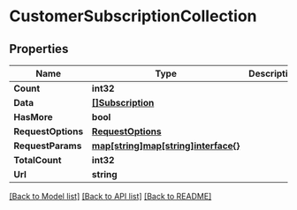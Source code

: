 # CustomerSubscriptionCollection

## Properties

Name | Type | Description | Notes
------------ | ------------- | ------------- | -------------
**Count** | **int32** |  | [optional] 
**Data** | [**[]Subscription**](Subscription.md) |  | [optional] 
**HasMore** | **bool** |  | [optional] 
**RequestOptions** | [**RequestOptions**](RequestOptions.md) |  | [optional] 
**RequestParams** | [**map[string]map[string]interface{}**](map[string]interface{}.md) |  | [optional] 
**TotalCount** | **int32** |  | [optional] 
**Url** | **string** |  | [optional] 

[[Back to Model list]](../README.md#documentation-for-models) [[Back to API list]](../README.md#documentation-for-api-endpoints) [[Back to README]](../README.md)


